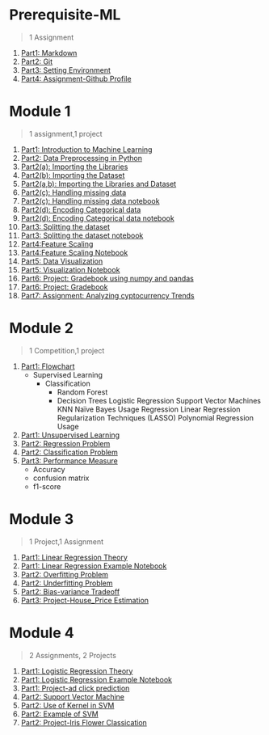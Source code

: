# Prerequisite-ML

> 1 Assignment

1. [Part1: Markdown](Part1-markdown.md)
2. [Part2: Git](Part2-git.md)
3. [Part3: Setting Environment](Part3-env.md)
4. [Part4: Assignment-Github Profile](Part4-ass.md)

# Module 1

> 1 assignment,1 project 

1. [Part1: Introduction to Machine Learning ](Part1-ML.md)
2. [Part2: Data Preprocessing in Python](Part2-preprocess.md)
3. [Part2(a): Importing the Libraries](Part2(a)-imp_lib.md)
4. [Part2(b): Importing the Dataset](Part2(b)-imp_data.md)
5. [Part2(a,b): Importing the Libraries and Dataset](Part2(a,b)-imp_lib&data.md)
7. [Part2(c): Handling missing data](Part2(c)-Missing.md)
8. [Part2(c): Handling missing data notebook](Part2(c)-Missing.ipynb)
9. [Part2(d): Encoding Categorical data](Part2(d)-Encoding.md)
10. [Part2(d): Encoding Categorical data notebook](Part2(d)-Encoding.ipynb)
11. [Part3: Splitting the dataset](Part3-split.md)
12. [Part3: Splitting the dataset notebook](Part3-split.ipynb)
13. [Part4:Feature Scaling](part4-feature.md)
14. [Part4:Feature Scaling Notebook](part4-feature.ipynb)
15. [Part5: Data Visualization ](Part5-visualisation_theory.md)
16. [Part5: Visualization Notebook](Part5-visualization.ipynb)
17. [Part6: Project: Gradebook using numpy and pandas](Part6-gradebook.md)
18. [Part6: Project: Gradebook](Part6-gradebook.ipynb)
17. [Part7: Assignment: Analyzing cyptocurrency Trends](Part7-crpto.ipynb)

# Module 2

> 1 Competition,1 project
1. [Part1: Flowchart](Part1-flowchart.md)
   * Supervised Learning
     * Classification
       * Random Forest
       * Decision Trees
Logistic Regression
Support Vector Machines
KNN
Naïve Bayes
Usage
Regression
Linear Regression
Regularization Techniques (LASSO)
Polynomial Regression
Usage
2. [Part1: Unsupervised Learning](Part1-unsupervised_learning.md)
3. [Part2: Regression Problem](Part2-regression.md)
4. [Part2: Classification Problem](Part2-pclassification.md)
5. [Part3: Performance Measure](Part3-Performance_measure.md)
   * Accuracy
   * confusion matrix
   * f1-score
 
 # Module 3

> 1 Project,1 Assignment 

1. [Part1: Linear Regression Theory](Part1-LReg_theory.md)
2. [Part1: Linear Regression Example Notebook](Part1-LReg.ipynb)
3. [Part2: Overfitting Problem ](Part2-overfitting.md)
4. [Part2: Underfitting Problem](Part2-underfitting.md)
5. [Part2: Bias-variance Tradeoff](Part2-Tradeoff.md)
6. [Part3: Project-House_Price Estimation](Part3-HPE.ipynb)

# Module 4

> 2 Assignments, 2 Projects 

1. [Part1: Logistic Regression Theory](Part1-LR_theory.md)
2. [Part1: Logistic Regression Example Notebook](Part1-LR.ipynb)
3. [Part1: Project-ad click prediction](Part1-ACP.ipynb)
4. [Part2: Support Vector Machine](Part2-SVM.md)
5. [Part2: Use of Kernel in SVM](Part2-Kernel.md)
6. [Part2: Example of SVM](Part2-SVM.ipynb)
7. [Part2: Project-Iris Flower Classication](Part1-IFC.ipynb)


